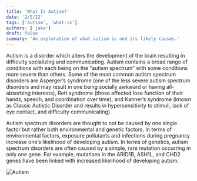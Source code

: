 ```yaml
---
title: 'What Is Autism?'
date: '2/5/22'
tags: ['autism', 'what-is']
authors: ['jake']
draft: false
summary: 'An exploration of what autism is and its likely causes.'
---
```

Autism is a disorder which alters the development of the brain resulting in difficulty socializing and communicating. Autism contains a broad range of conditions with each being on the “autism spectrum” with some conditions more severe than others. Some of the most common autism spectrum disorders are Asperger’s syndrome (one of the less severe autism spectrum disorders and may result in one being socially awkward or having all-absorbing interests), Rett syndrome (those affected lose function of their hands, speech, and coordination over time), and Kanner’s syndrome (known as Classic Autistic Disorder and results in hypersensitivity to stimuli, lack of eye contact, and difficulty communicating).

Autism spectrum disorders are thought to not be caused by one single factor but rather both environmental and genetic factors. In terms of environmental factors, exposure pollutants and infections during pregnancy increase one’s likelihood of developing autism. In terms of genetics, autism spectrum disorders are often caused by a simple, rare mutation occurring in only one gene. For example, mutations in the ARID1B, ASH1L, and CHD2 genes have been linked with increased likelihood of developing autism.

![Autism](https://s1.ibtimes.com/sites/www.ibtimes.com/files/styles/full/public/2020/07/24/autism-49822351920.png)

